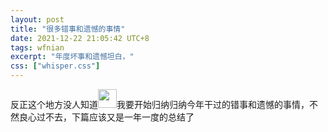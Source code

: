 ```yaml
---
layout: post
title: "很多错事和遗憾的事情"
date: 2021-12-22 21:05:42 UTC+8
tags: wfnian
excerpt: "年度坏事和遗憾坦白，"
css: ["whisper.css"]
---
```


<p class="pp">反正这个地方没人知道<img class="BDE_Smiley" width="30" height="30" changedsize="false" src="https://gsp0.baidu.com/5aAHeD3nKhI2p27j8IqW0jdnxx1xbK/tb/editor/images/client/image_emoticon25.png" style="letter-spacing: 0.544px;"/>我要开始归纳归纳今年干过的错事和遗憾的事情，不然良心过不去，下篇应该又是一年一度的总结了</p>
